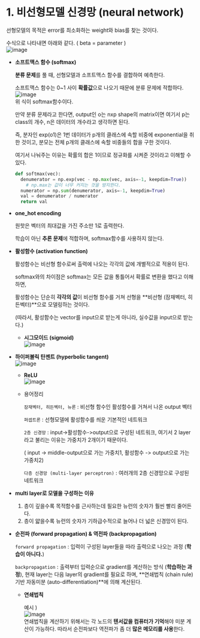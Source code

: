 # 1. 비선형모델 신경망 (neural network)

선형모델의 목적은 error를 최소화하는 weight와 bias를 찾는 것이다. 

수식으로 나타내면 아래와 같다. ( beta = parameter )  
![image](https://user-images.githubusercontent.com/71866756/150138505-14615c40-b1c4-47e2-957e-35698e7d9aba.png)  


- **소프트맥스 함수 (softmax)**

  **분류 문제**를 풀 때, 선형모델과 소프트맥스 함수를 결합하여 예측한다. 

  소프트맥스 함수는 0~1 사이 **확률값**으로 나오기 때문에 분류 문제에 적합하다.   
  ![image](https://user-images.githubusercontent.com/71866756/150138552-6ca53f33-2130-4470-9bac-06a37874c1e8.png)  
  위 식이 softmax함수이다. 

  만약 분류 문제라고 한다면, output인 o는 nxp shape의 matrix이면 여기서 p는 class의 개수, n은 데이터의 개수라고 생각하면 된다. 

  즉, 분자인 exp(o1)은 1번 데이터가 p개의 클래스에 속할 비중에 exponential을 취한 것이고, 분모는 전체 p개의 클래스에 속할 비중들의 합을 구한 것이다. 

  여기서 나눠주는 이유는 확률의 합은 1이므로 정규화를 시켜준 것이라고 이해할 수 있다. 

   

  ```python
  def softmax(vec):
  	denumerator = np.exp(vec - np.max(vec, axis=-1, keepdim=True))
      # np.max는 값이 너무 커지는 것을 방지한다. 
  	numerator = np.sum(denumerator, axis=-1, keepdim=True)
  	val = denumerator / numerator
  	return val
  ```

  

- **one_hot encoding**

  원핫은 벡터의 최대값을 가진 주소만 1로 출력한다. 

  학습이 아닌 **추론 문제**에 적합하며, softmax함수를 사용하지 않는다. 

  

- **활성함수 (activation function)**

  활성함수는 비선형 함수로써 출력에 나오는 각각의 값에 개별적으로 적용이 된다. 

  softmax와의 차이점은 softmax는 모든 값을 통틀어서 확률로 변환을 했다고 이해하면, 

  활성함수는 단순히 **각각의 값**이 비선형 함수를 거쳐 선형을 **비선형 (잠재벡터, 히든벡터)**으로 모델링하는 것이다. 

  (따라서, 활성함수는 vector를 input으로 받는게 아니라, 실수값을 input으로 받는다.)

  

  - **시그모이드 (sigmoid)**  
    ![image](https://user-images.githubusercontent.com/71866756/150138608-aeb89dfe-998a-4e80-a3b4-3e358dfa4692.png)  
    
- **하이퍼볼릭 탄젠트 (hyperbolic tangent)**  
    ![image](https://user-images.githubusercontent.com/71866756/150138669-371fc1af-2981-44f4-bba1-989550f27469.png)  
    
  - **ReLU**   
  ![image](https://user-images.githubusercontent.com/71866756/150138717-bcc675b1-8095-4bea-817b-43d98d99d7ad.png)  
  
  - 용어정리

    `잠재벡터, 히든벡터, 뉴론` : 비선형 함수인 활성함수를 거쳐서 나온 output 벡터

    `퍼셉트론` :  선형모델에 활성함수를 씌운 기본적인 네트워크

    `2층 신경망` : input->활성함수->output으로 구성된 네트워크, 여기서 2 layer라고 불리는 이유는 가중치가 2개이기 때문이다. 

    ( input -> middle-output으로 가는 가중치1, 활성함수 -> output으로 가는 가중치2)

    `다층 신경망 (multi-layer perceptron)` : 여러개의 2층 신경망으로 구성된 네트워크

    

- **multi layer로 모델을 구성하는 이유**

  1. 층이 깊을수록 목적함수를 근사하는데 필요한 뉴런의 숫자가 훨씬 빨리 줄어든다. 
  2. 층이 얇을수록 뉴런의 숫자가 기하급수적으로 늘어나 더 넓은 신경망이 된다. 

- **순전파 (forward propagation) & 역전파 (backpropagation)**

  `forward propagation` : 입력이 구성된 layer들을 따라 출력으로 나오는 과정 (**학습이 아니다.**)

  `backpropagation` : 출력부터 입력순으로 gradient를 계산하는 방식 (**학습하는 과정**), 현재 layer는 다음 layer의 gradient를 필요로 하며, **연쇄법칙 (chain rule) 기반 자동미분 (auto-differentiation)**에 의해 계산된다. 

  - **연쇄법칙**

    예시 )  
    ![image](https://user-images.githubusercontent.com/71866756/150138771-19019505-a00a-4a38-868c-dad1a8118c3a.png)  
    연쇄법칙을 계산하기 위해서는 각 노드의 **텐서값을 컴퓨터가 기억**해야 미분 계산이 가능하다. 따라서 순전파보다 역전파가 좀 더 **많은 메모리를 사용**한다. 

  

